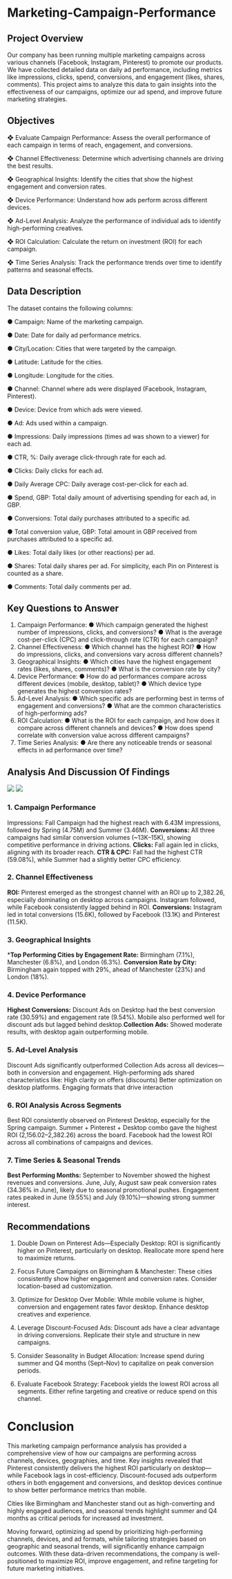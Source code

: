 # Marketing-Campaign-Performance

## Project Overview  
Our company has been running multiple marketing campaigns across various channels (Facebook, Instagram, Pinterest) to promote our products. We have collected detailed data on daily ad performance, including metrics like impressions, clicks, spend, conversions, and engagement (likes, shares, comments). This project aims to analyze this data to gain insights into the effectiveness of our campaigns, optimize our ad spend, and improve future marketing strategies.
## Objectives
❖	Evaluate Campaign Performance: Assess the overall performance of each campaign in terms of reach, engagement, and conversions.

❖	Channel Effectiveness: Determine which advertising channels are driving the best results.

❖	Geographical Insights: Identify the cities that show the highest engagement and conversion rates.

❖	Device Performance: Understand how ads perform across different devices.

❖	Ad-Level Analysis: Analyze the performance of individual ads to identify high-performing creatives.

❖	ROI Calculation: Calculate the return on investment (ROI) for each campaign.

❖	Time Series Analysis: Track the performance trends over time to identify patterns and seasonal effects.

## Data Description
The dataset contains the following columns:

●	Campaign: Name of the marketing campaign.

●	Date: Date for daily ad performance metrics.

●	City/Location: Cities that were targeted by the campaign.

●	Latitude: Latitude for the cities.

●	Longitude: Longitude for the cities.

●	Channel: Channel where ads were displayed (Facebook, Instagram, Pinterest).

●	Device: Device from which ads were viewed.

●	Ad: Ads used within a campaign.

●	Impressions: Daily impressions (times ad was shown to a viewer) for each ad.

●	CTR, %: Daily average click-through rate for each ad.

●	Clicks: Daily clicks for each ad.

●	Daily Average CPC: Daily average cost-per-click for each ad.

●	Spend, GBP: Total daily amount of advertising spending for each ad, in GBP.

●	Conversions: Total daily purchases attributed to a specific ad.

●	Total conversion value, GBP: Total amount in GBP received from purchases attributed to a specific ad.

●	Likes: Total daily likes (or other reactions) per ad.

●	Shares: Total daily shares per ad. For simplicity, each Pin on Pinterest is counted as a share.

●	Comments: Total daily comments per ad.

## Key Questions to Answer

1.	Campaign Performance:
●	Which campaign generated the highest number of impressions, clicks, and conversions?
●	What is the average cost-per-click (CPC)  and click-through rate (CTR) for each campaign?
2.	Channel Effectiveness:
●	Which channel has the highest ROI?
●	How do impressions, clicks, and conversions vary across different  channels?
3.	Geographical Insights:
●	Which cities have the highest engagement rates (likes, shares, comments)?
●	What is the conversion rate by city?
4.	Device Performance:
●	How do ad performances compare across different devices (mobile, desktop, tablet)?
●	Which device type generates the highest conversion rates?
5.	Ad-Level Analysis:
●	Which specific ads are performing best in terms of engagement and conversions?
●	What are the common characteristics of high-performing ads?
6.	ROI Calculation:
●	What is the ROI for each campaign, and how does it compare across different channels and devices?
●	How does spend correlate with conversion value across different campaigns?
7.	Time Series Analysis:
●	Are there any noticeable trends or seasonal effects in ad performance over time?

## Analysis And Discussion Of Findings

![](1.jpg)
![](2.jpg)

### 1. Campaign Performance
Impressions: Fall Campaign had the highest reach with 6.43M impressions, followed by Spring (4.75M) and Summer (3.46M). **Conversions:** All three campaigns had similar conversion volumes (~13K–15K), showing competitive performance in driving actions. **Clicks:** Fall again led in clicks, aligning with its broader reach. **CTR & CPC:** Fall had the highest CTR (59.08%), while Summer had a slightly better CPC efficiency.

### 2. Channel Effectiveness
**ROI:** Pinterest emerged as the strongest channel with an ROI up to 2,382.26, especially dominating on desktop across campaigns. Instagram followed, while Facebook consistently lagged behind in ROI. **Conversions:** Instagram led in total conversions (15.6K), followed by Facebook (13.1K) and Pinterest (11.5K).

### 3. Geographical Insights
***Top Performing Cities by Engagement Rate:** Birmingham (7.1%), Manchester (6.8%), and London (6.3%). **Conversion Rate by City:** Birmingham again topped with 29%, ahead of Manchester (23%) and London (18%).

### 4. Device Performance
**Highest Conversions:** Discount Ads on Desktop had the best conversion rate (30.59%) and engagement rate (9.54%). Mobile also performed well for discount ads but lagged behind desktop.**Collection Ads:** Showed moderate results, with desktop again outperforming mobile.

### 5. Ad-Level Analysis
Discount Ads significantly outperformed Collection Ads across all devices—both in conversion and engagement. High-performing ads shared characteristics like: High clarity on offers (discounts) Better optimization on desktop platforms. Engaging formats that drive interaction

### 6. ROI Analysis Across Segments
Best ROI consistently observed on Pinterest Desktop, especially for the Spring campaign. Summer + Pinterest + Desktop combo gave the highest ROI (2,156.02–2,382.26) across the board. Facebook had the lowest ROI across all combinations of campaigns and devices.

### 7. Time Series & Seasonal Trends
**Best Performing Months:** September to November showed the highest revenues and conversions. June, July, August saw peak conversion rates (34.36% in June), likely due to seasonal promotional pushes. Engagement rates peaked in June (9.55%) and July (9.10%)—showing strong summer interest.

## Recommendations
1. Double Down on Pinterest Ads—Especially Desktop:
ROI is significantly higher on Pinterest, particularly on desktop. Reallocate more spend here to maximize returns.

2. Focus Future Campaigns on Birmingham & Manchester:
These cities consistently show higher engagement and conversion rates. Consider location-based ad customization.

3. Optimize for Desktop Over Mobile:
While mobile volume is higher, conversion and engagement rates favor desktop. Enhance desktop creatives and experience.

4. Leverage Discount-Focused Ads:
Discount ads have a clear advantage in driving conversions. Replicate their style and structure in new campaigns.

5. Consider Seasonality in Budget Allocation:
Increase spend during summer and Q4 months (Sept–Nov) to capitalize on peak conversion periods.

6. Evaluate Facebook Strategy:
Facebook yields the lowest ROI across all segments. Either refine targeting and creative or reduce spend on this channel.

# Conclusion
This marketing campaign performance analysis has provided a comprehensive view of how our campaigns are performing across channels, devices, geographies, and time. Key insights revealed that Pinterest consistently delivers the highest ROI particularly on desktop—while Facebook lags in cost-efficiency. Discount-focused ads outperform others in both engagement and conversions, and desktop devices continue to show better performance metrics than mobile.

Cities like Birmingham and Manchester stand out as high-converting and highly engaged audiences, and seasonal trends highlight summer and Q4 months as critical periods for increased ad investment.

Moving forward, optimizing ad spend by prioritizing high-performing channels, devices, and ad formats, while tailoring strategies based on geographic and seasonal trends, will significantly enhance campaign outcomes. With these data-driven recommendations, the company is well-positioned to maximize ROI, improve engagement, and refine targeting for future marketing initiatives.

